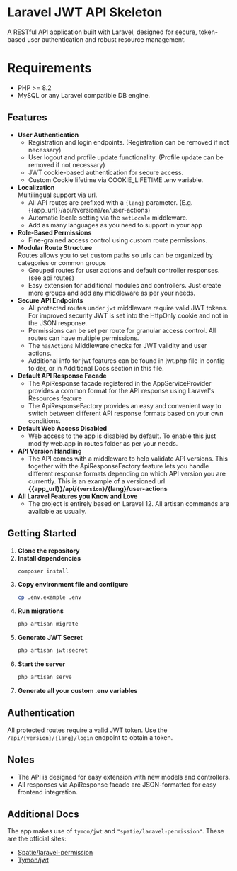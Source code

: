 # Laravel JWT API Skeleton

A RESTful API application built with Laravel, designed for secure, token-based user authentication and robust resource management.

# Requirements

- PHP >= 8.2
- MySQL or any Laravel compatible DB engine.

## Features

- **User Authentication**
  - Registration and login endpoints. (Registration can be removed if not necessary)
  - User logout and profile update functionality. (Profile update can be removed if not necessary)
  - JWT cookie-based authentication for secure access.
  - Custom Cookie lifetime via COOKIE_LIFETIME .env variable.
- **Localization**<br>
  Multilingual support via url.
  - All API routes are prefixed with a `{lang}` parameter. (E.g. {{app_url}}/api/{version}/**`en`**/user-actions)
  - Automatic locale setting via the `setLocale` middleware.
  - Add as many languages as you need to support in your app
- **Role-Based Permissions**
  - Fine-grained access control using custom route permissions.
- **Modular Route Structure**<br>
  Routes allows you to set custom paths so urls can be organized by categories or common groups
  - Grouped routes for user actions and default controller responses. (see api routes)
  - Easy extension for additional modules and controllers. Just create more groups and add any middleware as per your needs.
- **Secure API Endpoints**
  - All protected routes under `jwt` middleware require valid JWT tokens. For improved security JWT is set into the HttpOnly cookie and not in the JSON response.
  - Permissions can be set per route for granular access control. All routes can have multiple permissions.
  - The `hasActions` Middleware checks for JWT validity and user actions.
  - Additional info for jwt features can be found in jwt.php file in config folder, or in Additional Docs section in this file.
- **Default API Response Facade**
  - The ApiResponse facade registered in the AppServiceProvider provides a common format for the API response using Laravel's Resources feature
  - The ApiResponseFactory provides an easy and convenient way to switch between different API response formats based on your own conditions.
- **Default Web Access Disabled**
  - Web access to the app is disabled by default. To enable this just modify web.app in routes folder as per your needs.
- **API Version Handling**
  - The API comes with a middleware to help validate API versions. This together with the ApiResponseFactory feature lets you handle different response formats depending on which API version you are currently. This is an example of a versioned url **{{app_url}}/api/`{version}`/{lang}/user-actions**
- **All Laravel Features you Know and Love**
  - The project is entirely based on Laravel 12. All artisan commands are available as usually.

## Getting Started

1. **Clone the repository**
2. **Install dependencies**
   ```sh
   composer install
   ```
3. **Copy environment file and configure**
   ```sh
   cp .env.example .env
   ```
4. **Run migrations**
   ```sh
   php artisan migrate
   ```
5. **Generate JWT Secret**
   ```sh
   php artisan jwt:secret
   ```
6. **Start the server**
   ```sh
   php artisan serve
   ```
7. **Generate all your custom .env variables**

## Authentication

All protected routes require a valid JWT token. Use the `/api/{version}/{lang}/login` endpoint to obtain a token.

## Notes

- The API is designed for easy extension with new models and controllers.
- All responses vía ApiResponse facade are JSON-formatted for easy frontend integration.

## Additional Docs
The app makes use of `tymon/jwt` and `"spatie/laravel-permission"`. These are the official sites:

- <a href="https://spatie.be/docs/laravel-permission/v6/introduction" target="_blank">Spatie/laravel-permission</a>
- <a href="https://jwt-auth.readthedocs.io/en/develop" target="_blank">Tymon/jwt</a>